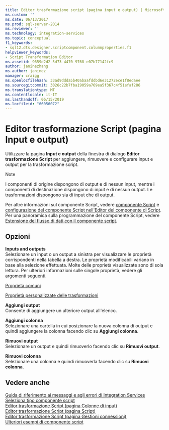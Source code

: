 ```yaml
---
title: Editor trasformazione script (pagina input e output) | Microsoft Docs
ms.custom: ''
ms.date: 06/13/2017
ms.prod: sql-server-2014
ms.reviewer: ''
ms.technology: integration-services
ms.topic: conceptual
f1_keywords:
- sql12.dts.designer.scriptcomponent.columnproperties.f1
helpviewer_keywords:
- Script Transformation Editor
ms.assetid: 9659d2d2-5d73-4470-9768-e07b77142fc9
author: janinezhang
ms.author: janinez
manager: craigg
ms.openlocfilehash: 33ad9ddda5b40abaafddbd6e31272ece1f8edaee
ms.sourcegitcommit: 3026c22b7fba19059a769ea5f367c4f51efaf286
ms.translationtype: MT
ms.contentlocale: it-IT
ms.lasthandoff: 06/15/2019
ms.locfileid: "66056072"
---
```

# <a name="script-transformation-editor-inputs-and-outputs-page"></a>Editor trasformazione Script (pagina Input e output)
  Utilizzare la pagina **Input e output** della finestra di dialogo **Editor trasformazione Script** per aggiungere, rimuovere e configurare input e output per la trasformazione script.  
  
> [!NOTE]  
>  I componenti di origine dispongono di output e di nessun input, mentre i componenti di destinazione dispongono di input e di nessun output. Le trasformazioni dispongono sia di input che di output.  
  
 Per altre informazioni sul componente Script, vedere [componente Script](data-flow/transformations/script-component.md) e [configurazione del componente Script nell'Editor del componente di Script](extending-packages-scripting/data-flow-script-component/configuring-the-script-component-in-the-script-component-editor.md). Per una panoramica sulla programmazione del componente Script, vedere [Estensione del flusso di dati con il componente script](extending-packages-scripting/data-flow-script-component/extending-the-data-flow-with-the-script-component.md).  
  
## <a name="options"></a>Opzioni  
 **Inputs and outputs**  
 Selezionare un input o un output a sinistra per visualizzare le proprietà corrispondenti nella tabella a destra. Le proprietà modificabili variano in base alla selezione effettuata. Molte delle proprietà visualizzate sono di sola lettura. Per ulteriori informazioni sulle singole proprietà, vedere gli argomenti seguenti.  
  
 [Proprietà comuni](../../2014/integration-services/common-properties.md)  
  
 [Proprietà personalizzate delle trasformazioni](data-flow/transformations/transformation-custom-properties.md)  
  
 **Aggiungi output**  
 Consente di aggiungere un ulteriore output all'elenco.  
  
 **Aggiungi colonna**  
 Selezionare una cartella in cui posizionare la nuova colonna di output e quindi aggiungere la colonna facendo clic su **Aggiungi colonna**.  
  
 **Rimuovi output**  
 Selezionare un output e quindi rimuoverlo facendo clic su **Rimuovi output**.  
  
 **Rimuovi colonna**  
 Selezionare una colonna e quindi rimuoverla facendo clic su **Rimuovi colonna**.  
  
## <a name="see-also"></a>Vedere anche  
 [Guida di riferimento ai messaggi e agli errori di Integration Services](../../2014/integration-services/integration-services-error-and-message-reference.md)   
 [Seleziona tipo componente script](../../2014/integration-services/select-script-component-type.md)   
 [Editor trasformazione Script &#40;pagina Colonne di input&#41;](../../2014/integration-services/script-transformation-editor-input-columns-page.md)   
 [Editor trasformazione Script &#40;pagina Script&#41;](../../2014/integration-services/script-transformation-editor-script-page.md)   
 [Editor trasformazione Script &#40;pagina Gestioni connessioni&#41;](../../2014/integration-services/script-transformation-editor-connection-managers-page.md)   
 [Ulteriori esempi di componente script](extending-packages-scripting-data-flow-script-component-examples/additional-script-component-examples.md)  
  
  
